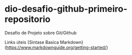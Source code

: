 # dio-desafio-github-primeiro-repositorio
Desafio de Projeto sobre Git/Github


Links úteis
{Sintase Basica Markdown}(https://www.markdownguide.org/getting-started/)
